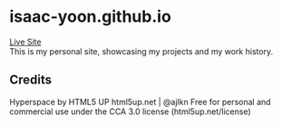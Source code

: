 # isaac-yoon.github.io
[Live Site](isaac-yoon.github.io) </br>
This is my personal site, showcasing my projects and my work history. 

## Credits
Hyperspace by HTML5 UP
html5up.net | @ajlkn
Free for personal and commercial use under the CCA 3.0 license (html5up.net/license)